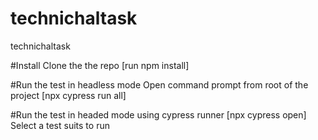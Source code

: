 # technichaltask
technichaltask

#Install
Clone the the repo
[run npm install]

#Run the test in headless mode
Open command prompt from root of the project
[npx cypress run all]

#Run the test in headed mode  using cypress runner
[npx cypress open]
Select a test suits to run
